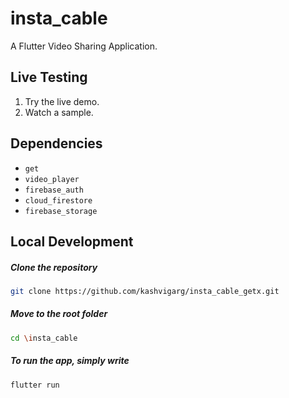 # insta_cable

A Flutter Video Sharing Application.

## Live Testing 
1. Try the live demo. 
2. Watch a sample. 

## Dependencies

- `get`
- `video_player`
- `firebase_auth`
- `cloud_firestore`
- `firebase_storage` 


## Local Development

  ##### Clone the repository
```bash
git clone https://github.com/kashvigarg/insta_cable_getx.git
```
  ##### Move to the root folder
```bash
cd \insta_cable
```

  ##### To run the app, simply write
```bash
flutter run
```


